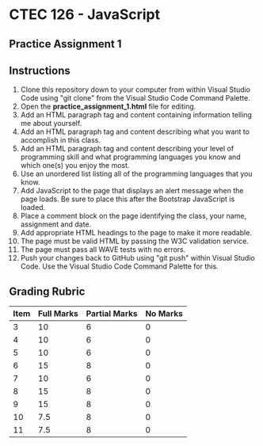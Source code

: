 # CTEC 126 - JavaScript

## Practice Assignment 1

## Instructions

1. Clone this repository down to your computer from within Visual Studio Code using "git clone" from the Visual Studio Code Command Palette.
2. Open the **practice_assignment_1.html** file for editing.
3. Add an HTML paragraph tag and content containing information telling me about yourself.
4. Add an HTML paragraph tag and content describing what you want to accomplish in this class.
5. Add an HTML paragraph tag and content describing your level of programming skill and what programming languages you know and which one(s) you enjoy the most.
6. Use an unordered list listing all of the programming languages that you know.
7. Add JavaScript to the page that displays an alert message when the page loads. Be sure to place this after the Bootstrap JavaScript is loaded.
8. Place a comment block on the page identifying the class, your name, assignment and date.
9. Add appropriate HTML headings to the page to make it more readable.
10. The page must be valid HTML by passing the W3C validation service.
11. The page must pass all WAVE tests with no errors.
12. Push your changes back to GitHub using "git push" within Visual Studio Code. Use the Visual Studio Code Command Palette for this.

## Grading Rubric

| Item | Full Marks  | Partial Marks | No Marks |
|:--|:--|:--|:--|
| 3 | 10 | 6 | 0 |
| 4 | 10 | 6 | 0 |
| 5 | 10 | 6 | 0 |
| 6 | 15 | 8 | 0 |
| 7 | 10 | 6 | 0 |
| 8 | 15 | 8 | 0 |
| 9 | 15 | 8 | 0 |
| 10 | 7.5 | 8 | 0 |
| 11 | 7.5 | 8 | 0 |
